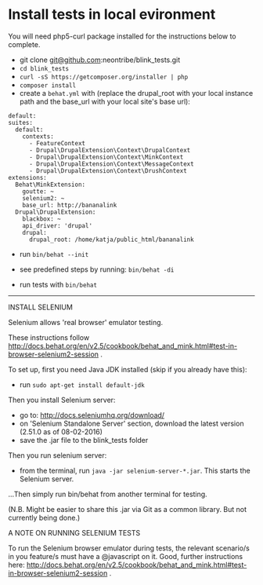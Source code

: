 Install tests in local evironment
=================================
You will need php5-curl package installed for the instructions below to complete.

  * git clone git@github.com:neontribe/blink_tests.git
  * `cd blink_tests`
  * `curl -sS https://getcomposer.org/installer | php`
  * `composer install`
  * create a `behat.yml` with (replace the drupal_root with your local instance path and the base_url with your local site's base url):
  ```
default:
  suites:
    default:
      contexts:
        - FeatureContext
        - Drupal\DrupalExtension\Context\DrupalContext
        - Drupal\DrupalExtension\Context\MinkContext
        - Drupal\DrupalExtension\Context\MessageContext
        - Drupal\DrupalExtension\Context\DrushContext
  extensions:
    Behat\MinkExtension:
      goutte: ~
      selenium2: ~
      base_url: http://bananalink
    Drupal\DrupalExtension:
      blackbox: ~
      api_driver: 'drupal'
      drupal:
        drupal_root: /home/katja/public_html/bananalink
  ```

  * run `bin/behat --init`
  * see predefined steps by running: `bin/behat -di`

  * run tests with `bin/behat`

*************************************************************************


INSTALL SELENIUM

Selenium allows 'real browser' emulator testing.

These instructions follow http://docs.behat.org/en/v2.5/cookbook/behat_and_mink.html#test-in-browser-selenium2-session .

To set up, first you need Java JDK installed (skip if you already have this):

  * run `sudo apt-get install default-jdk`

Then you install Selenium server:

  * go to: http://docs.seleniumhq.org/download/
  * on 'Selenium Standalone Server' section, download the latest version (2.51.0 as of 08-02-2016)
  * save the .jar file to the blink_tests folder

Then you run selenium server:

  * from the terminal, run `java -jar selenium-server-*.jar`. This starts the Selenium server.

...Then simply run bin/behat from another terminal for testing.

(N.B. Might be easier to share this .jar via Git as a common library. But not currently being done.)

A NOTE ON RUNNING SELENIUM TESTS

To run the Selenium browser emulator during tests, the relevant scenario/s in you feature/s must have a @javascript on it. Good, further instructions here: http://docs.behat.org/en/v2.5/cookbook/behat_and_mink.html#test-in-browser-selenium2-session .
